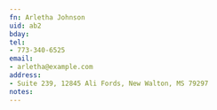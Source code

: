 ```yaml
---
fn: Arletha Johnson
uid: ab2
bday:
tel:
- 773-340-6525
email:
- arletha@example.com
address:
- Suite 239, 12845 Ali Fords, New Walton, MS 79297
notes:
---
```

